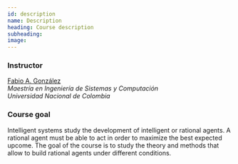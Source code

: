 ```yaml
---
id: description
name: Description
heading: Course description
subheading: 
image: 
---
```


### Instructor
[Fabio A. González](http://dis.unal.edu.co/~fgonza/)  
*Maestría en Ingeniería de Sistemas y Computación*  
*Universidad Nacional de Colombia*

### Course goal
Intelligent systems study the development of intelligent or rational agents. A rational agent must be able to act in order to maximize the best expected upcome. The goal of the course is to study the theory and methods that allow to build rational agents under different conditions.
